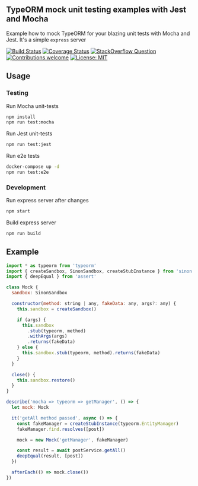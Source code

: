 ## TypeORM mock unit testing examples with Jest and Mocha

Example how to mock TypeORM for your blazing unit tests with Mocha and Jest.
It's a simple `express` server

[![Build Status][travis-image]][travis-url]
[![Coverage Status][coveralls-image]][coveralls-url]
[![StackOverflow Question][so-image]][so-url]
[![Contributions welcome][pr-image]][pr-url]
[![License: MIT][license-image]][license-url]

## Usage

### Testing

Run Mocha unit-tests

```sh
npm install
npm run test:mocha
```

Run Jest unit-tests

```sh
npm run test:jest
```

Run e2e tests

```sh
docker-compose up -d
npm run test:e2e
```

### Development

Run express server after changes

```sh
npm start
```

Build express server

```sh
npm run build
```

## Example

```js
import * as typeorm from 'typeorm'
import { createSandbox, SinonSandbox, createStubInstance } from 'sinon'
import { deepEqual } from 'assert'

class Mock {
  sandbox: SinonSandbox

  constructor(method: string | any, fakeData: any, args?: any) {
    this.sandbox = createSandbox()

    if (args) {
      this.sandbox
        .stub(typeorm, method)
        .withArgs(args)
        .returns(fakeData)
    } else {
      this.sandbox.stub(typeorm, method).returns(fakeData)
    }
  }

  close() {
    this.sandbox.restore()
  }
}

describe('mocha => typeorm => getManager', () => {
  let mock: Mock

  it('getAll method passed', async () => {
    const fakeManager = createStubInstance(typeorm.EntityManager)
    fakeManager.find.resolves([post])

    mock = new Mock('getManager', fakeManager)

    const result = await postService.getAll()
    deepEqual(result, [post])
  })

  afterEach(() => mock.close())
})
```

[travis-image]: https://travis-ci.org/yegorzaremba/typeorm-mock-unit-testing-example.svg?branch=master
[travis-url]: https://travis-ci.org/yegorzaremba/typeorm-mock-unit-testing-example
[coveralls-image]: https://coveralls.io/repos/github/YegorZaremba/typeorm-mock-unit-testing-example/badge.svg?branch=master
[coveralls-url]: https://coveralls.io/github/YegorZaremba/typeorm-mock-unit-testing-example?branch=master
[so-image]: https://img.shields.io/badge/StackOverflow-Question-green.svg
[so-url]: https://stackoverflow.com/q/51482701/10432429
[pr-image]: https://img.shields.io/badge/contributions-welcome-brightgreen.svg?style=flat
[pr-url]: https://github.com/yegorzaremba/typeorm-mock-unit-testing-example/issues
[license-image]: https://img.shields.io/badge/License-MIT-yellow.svg
[license-url]: https://opensource.org/licenses/MIT
